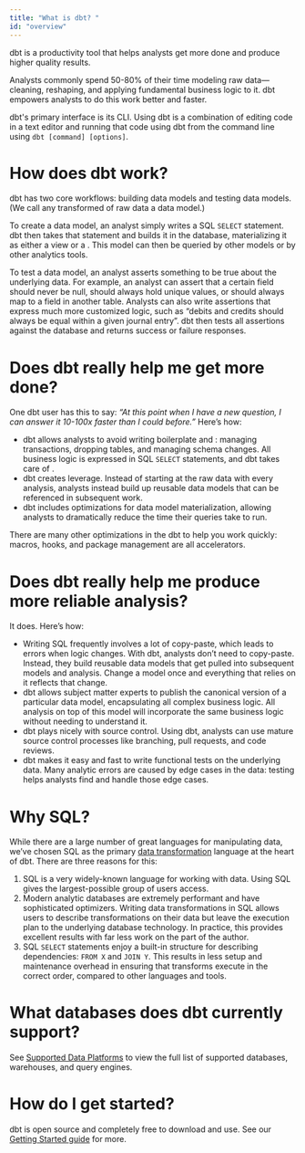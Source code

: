 ```yaml
---
title: "What is dbt? "
id: "overview"
---
```


dbt is a productivity tool that helps analysts get more done and produce higher quality results.

Analysts commonly spend 50-80% of their time modeling raw data—cleaning, reshaping, and applying fundamental business logic to it. dbt empowers analysts to do this work better and faster.

dbt's primary interface is its CLI. Using dbt is a combination of editing code in a text editor and running that code using dbt from the command line using `dbt [command] [options]`.

# How does dbt work?

dbt has two core workflows: building data models and testing data models. (We call any transformed <Term id="view" /> of raw data a data model.)

To create a data model, an analyst simply writes a SQL `SELECT` statement. dbt then takes that statement and builds it in the database, materializing it as either a view or a <Term id="table" />. This model can then be queried by other models or by other analytics tools.

To test a data model, an analyst asserts something to be true about the underlying data. For example, an analyst can assert that a certain field should never be null, should always hold unique values, or should always map to a field in another table. Analysts can also write assertions that express much more customized logic, such as “debits and credits should always be equal within a given journal entry”. dbt then tests all assertions against the database and returns success or failure responses.

# Does dbt really help me get more done?

One dbt user has this to say: *“At this point when I have a new question, I can answer it 10-100x faster than I could before.”*  Here’s how:

- dbt allows analysts to avoid writing boilerplate <Term id="dml" /> and <Term id="ddl" />: managing transactions, dropping tables, and managing schema changes. All business logic is expressed in SQL `SELECT` statements, and dbt takes care of <Term id="materialization" />.
- dbt creates leverage. Instead of starting at the raw data with every analysis, analysts instead build up reusable data models that can be referenced in subsequent work.
- dbt includes optimizations for data model materialization, allowing analysts to dramatically reduce the time their queries take to run.

There are many other optimizations in the dbt to help you work quickly: macros, hooks, and package management are all accelerators.

# Does dbt really help me produce more reliable analysis?

It does. Here’s how:

- Writing SQL frequently involves a lot of copy-paste, which leads to errors when logic changes. With dbt, analysts don’t need to copy-paste. Instead, they build reusable data models that  get pulled into subsequent models and analysis. Change a model once and everything that relies on it reflects that change.
- dbt allows subject matter experts to publish the canonical version of a particular data model, encapsulating all complex business logic. All analysis on top of this model will incorporate the same business logic without needing to understand it.
- dbt plays nicely with source control. Using dbt, analysts can use mature source control processes like branching, pull requests, and code reviews.
- dbt makes it easy and fast to write functional tests on the underlying data. Many analytic errors are caused by edge cases in the data: testing helps analysts find and handle those edge cases.

# Why SQL?

While there are a large number of great languages for manipulating data, we’ve chosen SQL as the primary [data transformation](https://www.getdbt.com/analytics-engineering/transformation/) language at the heart of dbt. There are three reasons for this:

1. SQL is a very widely-known language for working with data. Using SQL gives the largest-possible group of users access.
2. Modern analytic databases are extremely performant and have sophisticated optimizers. Writing data transformations in SQL allows users to describe transformations on their data but leave the execution plan to the underlying database technology. In practice, this provides excellent results with far less work on the part of the author.
3. SQL `SELECT` statements enjoy a built-in structure for describing dependencies: `FROM X` and `JOIN Y`.  This results in less setup and maintenance overhead in ensuring that transforms execute in the correct order, compared to other languages and tools.

# What databases does dbt currently support?

See [Supported Data Platforms](/docs/supported-data-platforms) to view the full list of supported databases, warehouses, and query engines.

# How do I get started?

dbt is open source and completely free to download and use. See our [Getting Started guide](/docs/introduction) for more.
